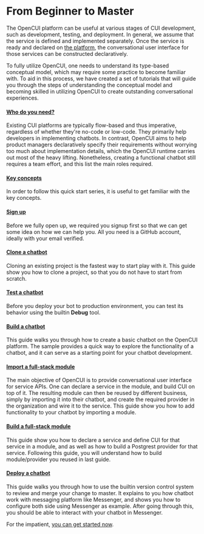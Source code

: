 # From Beginner to Master
The OpenCUI platform can be useful at various stages of CUI development, such as development, testing, and deployment. In general, we assume that the service is defined and implemented separately. Once the service is ready and declared on [the platform](https://build.opencui.io), the conversational user interface for those services can be constructed declaratively.

To fully utilize OpenCUI, one needs to understand its type-based conceptual model, which may require some practice to become familiar with. To aid in this process, we have created a set of tutorials that will guide you through the steps of understanding the conceptual model and becoming skilled in utilizing OpenCUI to create outstanding conversational experiences.

#### [Who do you need?](are-you-ready.md)
Existing CUI platforms are typically flow-based and thus imperative, regardless of whether they're no-code or low-code. They primarily help developers in implementing chatbots. In contrast, OpenCUI aims to help product managers declaratively specify their requirements without worrying too much about implementation details, which the OpenCUI runtime carries out most of the heavy lifting. Nonetheless, creating a functional chatbot still requires a team effort, and this list the main roles required.

#### [Key concepts](concepts.md)
In order to follow this quick start series, it is useful to get familiar with the key concepts.

#### [Sign up](signingup.md)
Before we fully open up, we required you signup first so that we can get some idea on how we can help you. All you need is a GitHub account, ideally with your email verified. 

#### [Clone a chatbot](start-with-clone.md)
Cloning an existing project is the fastest way to start play with it. This guide show you how to clone a project, so that you do not have to start from scratch.

#### [Test a chatbot](debug.md)
Before you deploy your bot to production environment, you can test its behavior using the builtin **Debug** tool.

#### [Build a chatbot](pingpong.md)
This guide walks you through how to create a basic chatbot on the OpenCUI platform. The sample provides a quick way to explore the functionality of a chatbot, and it can serve as a starting point for your chatbot development. 

#### [Import a full-stack module](use-hours.md)
The main objective of OpenCUI is to provide conversational user interface for service APIs. One can declare a service in the module, and build CUI on top of it. The resulting module can then be reused by different business, simply by importing it into their chatbot, and create the required provider in the organization and wire it to the service. This guide show you how to add functionality to your chatbot by importing a module.

#### [Build a full-stack module](build-service.md)
This guide show you how to declare a service and define CUI for that service in a module, and as well as how to build a Postgrest provider for that service. Following this guide, you will understand how to build module/provider you reused in last guide.

#### [Deploy a chatbot](quickstart-channel.md)
This guide walks you through how to use the builtin version control system to review and merge your change to master. It explains to you how chatbot work with messaging platform like Messenger, and shows you how to configure both side using Messenger as example. After going through this, you should be able to interact with your chatbot in Messenger. 


For the impatient, [you can get started now](https://build.opencui.io).
